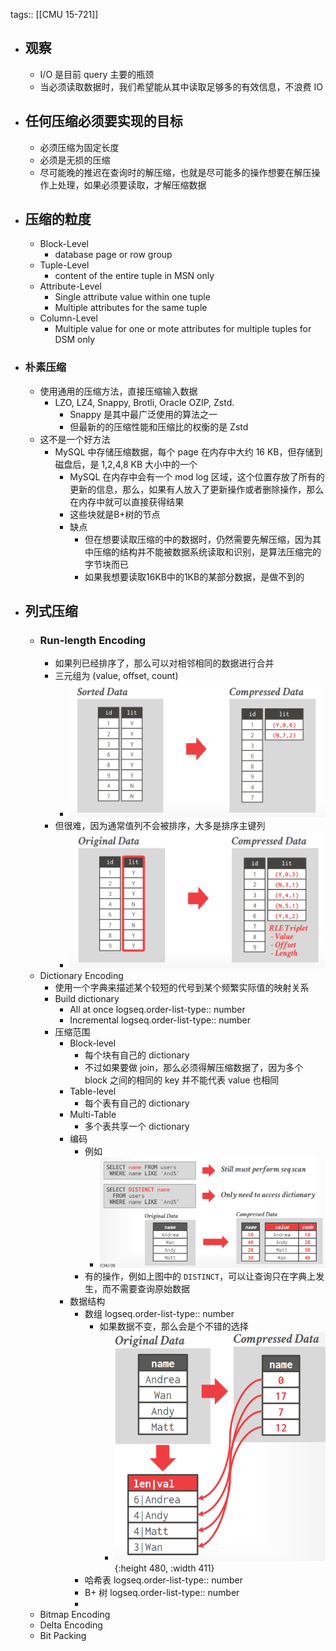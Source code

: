 tags:: [[CMU 15-721]]

- ## 观察
	- I/O 是目前 query 主要的瓶颈
	- 当必须读取数据时，我们希望能从其中读取足够多的有效信息，不浪费 IO
- ## 任何压缩必须要实现的目标
	- 必须压缩为固定长度
	- 必须是无损的压缩
	- 尽可能晚的推迟在查询时的解压缩，也就是尽可能多的操作想要在解压操作上处理，如果必须要读取，才解压缩数据
- ## 压缩的粒度
	- Block-Level
		- database page or row group
	- Tuple-Level
		- content of the entire tuple in MSN only
	- Attribute-Level
		- Single attribute value within one tuple
		- Multiple attributes for the same tuple
	- Column-Level
		- Multiple value for one or mote attributes for multiple tuples for DSM only
- ### 朴素压缩
	- 使用通用的压缩方法，直接压缩输入数据
		- LZO, LZ4, Snappy, Brotli, Oracle OZIP, Zstd.
			- Snappy 是其中最广泛使用的算法之一
			- 但最新的的压缩性能和压缩比的权衡的是 Zstd
	- 这不是一个好方法
		- MySQL 中存储压缩数据，每个 page 在内存中大约 16 KB，但存储到磁盘后，是 1,2,4,8 KB 大小中的一个
			- MySQL 在内存中会有一个 mod log 区域，这个位置存放了所有的更新的信息，那么，如果有人放入了更新操作或者删除操作，那么在内存中就可以直接获得结果
			- 这些块就是B+树的节点
			- 缺点
				- 但在想要读取压缩的中的数据时，仍然需要先解压缩，因为其中压缩的结构并不能被数据系统读取和识别，是算法压缩完的字节块而已
				- 如果我想要读取16KB中的1KB的某部分数据，是做不到的
- ## 列式压缩
	- ### Run-length Encoding
		- 如果列已经排序了，那么可以对相邻相同的数据进行合并
		- 三元组为 (value, offset, count)
			- ![image.png](../assets/image_1692090443097_0.png)
		- 但很难，因为通常值列不会被排序，大多是排序主键列
			- ![image.png](../assets/image_1692090383638_0.png)
	- Dictionary Encoding
		- 使用一个字典来描述某个较短的代号到某个频繁实际值的映射关系
		- Build dictionary
			- All at once
			  logseq.order-list-type:: number
			- Incremental
			  logseq.order-list-type:: number
		- 压缩范围
			- Block-level
				- 每个块有自己的 dictionary
				- 不过如果要做 join，那么必须得解压缩数据了，因为多个 block 之间的相同的 key 并不能代表 value 也相同
			- Table-level
				- 每个表有自己的 dictionary
			- Multi-Table
				- 多个表共享一个 dictionary
			- 编码
				- 例如
					- ![image.png](../assets/image_1692091558439_0.png)
				- 有的操作，例如上图中的 `DISTINCT`，可以让查询只在字典上发生，而不需要查询原始数据
			- 数据结构
				- 数组
				  logseq.order-list-type:: number
					- 如果数据不变，那么会是个不错的选择
						- ![image.png](../assets/image_1692092096791_0.png){:height 480, :width 411}
				- 哈希表
				  logseq.order-list-type:: number
				- B+ 树
				  logseq.order-list-type:: number
				-
	- Bitmap Encoding
	- Delta Encoding
	- Bit Packing